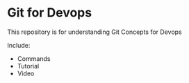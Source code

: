 # Git for Devops


This repository is for understanding Git Concepts for Devops


Include:

- Commands
- Tutorial
- Video
